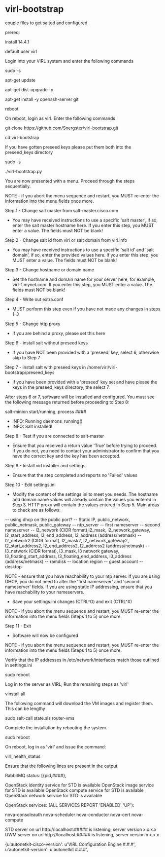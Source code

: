 virl-bootstrap
==============

couple files to get salted and configured

prereq: 

install 14.4.1

default user virl

Login into your VIRL system and enter the following commands

sudo -s

apt-get update

apt-get dist-upgrade -y

apt-get install -y openssh-server git

reboot

On reboot, login as virl. Enter the following commands

git clone https://github.com/Snergster/virl-bootstrap.git

cd virl-bootstrap

If you have gotten preseed keys please put them both into the preseed_keys directory

sudo -s

./virl-bootstrap.py

You are now presented with a menu. Proceed through the steps sequentially.

NOTE - if you abort the menu sequence and restart, you MUST re-enter the information into the menu fields once more.

Step 1 - Change salt master from salt-master.cisco.com 

- You may have received instructions to use a specific 'salt master', if so, enter the salt master hostname here. If you enter this step, you MUST enter a value. The fields must NOT be blank!

Step 2 - Change salt id from virl or salt domain from virl.info

- You may have received instructions to use a specific 'salt id' and 'salt domain', if so, enter the provided values here. If you enter this step, you MUST enter a value. The fields must NOT be blank!

Step 3 - Change hostname or domain name

- Set the hostname and domain name for your server here, for example, virl-1.mynet.com. If you enter this step, you MUST enter a value. The fields must NOT be blank!

Step 4 - Write out extra.conf

- MUST perform this step even if you have not made any changes in steps 1-3

Step 5 - Change http proxy

- If you are behind a proxy, please set this here

Step 6 - install salt without preseed keys

- If you have NOT been provided with a 'preseed' key, select 6, otherwise skip to Step 7

Step 7 - install salt with preseed keys in /home/virl/virl-bootstrap/preseed_keys

- If you have been provided with a 'preseed' key set and have please the keys in the preseed_keys directory, the select 7.

After steps 6 or 7, software will be installed and configured. You must see the following message returned before proceeding to Step 8:

salt-minion start/running, process ####
 *  INFO: Running daemons_running()
 *  INFO: Salt installed!

Step 8 - Test if you are connected to salt-master

- Ensure that you received a return value 'True' before trying to proceed. If you do not, you need to contact your administrator to confirm that you have the correct key and the key has been accepted.

Step 9 - Install virl installer and settings

- Ensure that the step completed and reports no 'Failed' values

Step 10 - Edit settings.ini

- Modify the content of the settings.ini to meet you needs. The hostname and domain name values will already contain the values you entered in Step 3. HTTP proxy will contain the values entered in Step 5. Main areas to check are as follows:

-- using dhcp on the public port?
-- Static IP, public_network, public_netmask, public_gateway
-- ntp_server
-- first nameserver 
-- second nameserver
-- l2_network (CIDR format),l2_mask, l2_network_gateway, l2_start_address, l2_end_address, l2_address (address/netmask)
-- l2_network2 (CIDR format), l2_mask2, l2_network_gateway2, l2_start_address2, l2_end_address2, l2_address2 (address/netmask)
-- l3_network (CIDR format), l3_mask, l3 network gateway, l3_floating_start_address, l3_floating_end_address, l3_address (address/netmask)
-- ramdisk
-- location region
-- guest account
-- desktop

NOTE - ensure that you have reachability to your ntp server. If you are using DHCP, you do not need to alter the 'first nameserver' and 'second nameserver' fields. If you are using static IP addressing, ensure that you have reachability to your nameservers.

- Save your settings.ini changes (CTRL^O) and exit (CTRL^X)

NOTE - if you abort the menu sequence and restart, you MUST re-enter the information into the menu fields (Steps 1 to 5) once more.

Step 11 - Exit

- Software will now be configured

NOTE - if you abort the menu sequence and restart, you MUST re-enter the information into the menu fields (Steps 1 to 5) once more.

Verify that the IP addresses in /etc/network/interfaces match those outlined in settings.ini

sudo reboot

Log in to the server as VIRL, Run the remaining steps as 'virl'

vinstall all

The following command will download the VM images and register them. This can be lengthy

sudo salt-call state.sls router-vms

Complete the installation by rebooting the system.

sudo reboot

On reboot, log in as 'virl' and issue the command:

virl_health_status

Ensure that the following lines are present in the output:

RabbitMQ status:
[{pid,####},

OpenStack identity service for STD is available
OpenStack image service for STD is available
OpenStack compute service for STD is available
OpenStack network service for STD is available

OpenStack services: (ALL SERVICES REPORT 'ENABLED' 'UP'):

nova-consoleauth
nova-scheduler
nova-conductor
nova-cert
nova-compute

STD server on url http://localhost:##### is listening, server version x.x.x.x
UWM server on url http://localhost:##### is listening, server version x.x.x.x

{u'autonetkit-cisco-version': u'VIRL Configuration Engine #.#.#',
 u'autonetkit-version': u'autonetkit #.#.#',